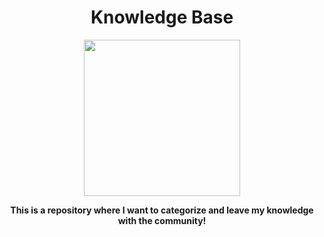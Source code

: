 <h1 align="center" >Knowledge Base</h1>
<p align="center">
  <img src="https://octodex.github.com/images/labtocat.png" width="250px" height="250px"/>
</p>
<p align="center">
    <b>This is a repository where I want to categorize and leave my knowledge with the community!</b>
</p>


